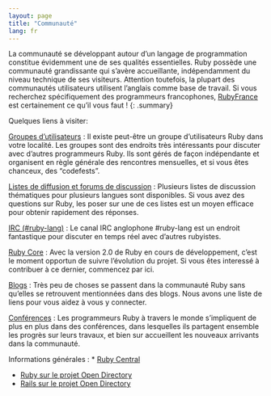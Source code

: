 ```yaml
---
layout: page
title: "Communauté"
lang: fr
---
```


La communauté se développant autour d’un langage de programmation
constitue évidemment une de ses qualités essentielles. Ruby possède une
communauté grandissante qui s’avère accueillante, indépendamment du
niveau technique de ses visiteurs. Attention toutefois, la plupart des
communautés utilisateurs utilisent l’anglais comme base de travail. Si
vous recherchez spécifiquement des programmeurs francophones,
[RubyFrance][1] est certainement ce qu’il vous faut !
{: .summary}

Quelques liens à visiter:

[Groupes d’utilisateurs](user-groups/)
: Il existe peut-être un groupe d’utilisateurs Ruby dans votre localité.
  Les groupes sont des endroits très intéressants pour discuter avec
  d’autres programmeurs Ruby. Ils sont gérés de façon indépendante et
  organisent en règle générale des rencontres mensuelles, et si vous
  êtes chanceux, des “codefests”.

[Listes de diffusion et forums de discussion](mailing-lists/)
: Plusieurs listes de discussion thématiques pour plusieurs langues sont
  disponibles. Si vous avez des questions sur Ruby, les poser sur une de
  ces listes est un moyen efficace pour obtenir rapidement des réponses.

[IRC (#ruby-lang)](irc://irc.freenode.net/ruby-lang)
: Le canal IRC anglophone #ruby-lang est un endroit fantastique pour
  discuter en temps réel avec d’autres rubyistes.

[Ruby Core](ruby-core/)
: Avec la version 2.0 de Ruby en cours de développement, c’est le moment
  opportun de suivre l’évolution du projet. Si vous êtes interessé à
  contribuer à ce dernier, commencez par ici.

[Blogs](weblogs/)
: Très peu de choses se passent dans la communauté Ruby sans qu’elles se
  retrouvent mentionnées dans des blogs. Nous avons une liste de liens
  pour vous aidez à vous y connecter.

[Conférences](conferences/)
: Les programmeurs Ruby à travers le monde s’impliquent de plus en plus
  dans des conférences, dans lesquelles ils partagent ensemble les
  progrès sur leurs travaux, et bien sur accueillent les nouveaux
  arrivants dans la communauté.

Informations générales
: * [Ruby Central][3]
  * [Ruby sur le projet Open Directory][4]
  * [Rails sur le projet Open Directory][5]



[1]: http://rubyfrance.org
[3]: http://rubycentral.org/
[4]: http://dmoz.org/Computers/Programming/Languages/Ruby/
[5]: http://dmoz.org/Computers/Programming/Languages/Ruby/Software/Rails/

